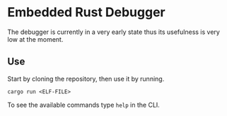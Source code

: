 # Embedded Rust Debugger
The debugger is currently in a very early state thus its usefulness is very low at the moment.

## Use
Start by cloning the repository, then use it by running.
```
cargo run <ELF-FILE>
```

To see the available commands type `help` in the CLI.

